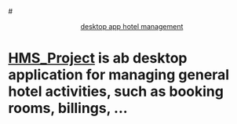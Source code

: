 
#<p align="center"> [desktop app hotel management](#)
</p>


# [HMS_Project](#) is ab desktop application for managing general hotel activities, such as booking rooms, billings, ...


